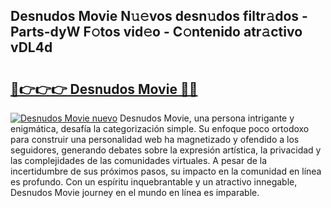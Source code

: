 ## Desnudos Movie N𝚞𝚎vos desn𝚞dos filtr𝚊dos - Parts-dyW F𝚘tos vid𝚎o - C𝚘ntenido atr𝚊ctivo vDL4d

# <h2><a href="http://mbcatry.tromn.icu/?c=Desnudos+Movie">🔗👉👉👉 Desnudos Movie 🔗🔗</a></h2>

[![Desnudos Movie nuevo](https://i.imgur.com/pEAQMta.gif)](http://mbcatry.tromn.icu/?c=Desnudos+Movie)
Desnudos Movie, una persona intrigante y enigmática, desafía la categorización simple. Su enfoque poco ortodoxo para construir una personalidad web ha magnetizado y ofendido a los seguidores, generando debates sobre la expresión artística, la privacidad y las complejidades de las comunidades virtuales. A pesar de la incertidumbre de sus próximos pasos, su impacto en la comunidad en línea es profundo. Con un espíritu inquebrantable y un atractivo innegable, Desnudos Movie journey en el mundo en línea es imparable.

